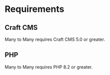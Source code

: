# Requirements

## Craft CMS
Many to Many requires Craft CMS 5.0 or greater.

## PHP
Many to Many requires PHP 8.2 or greater.
